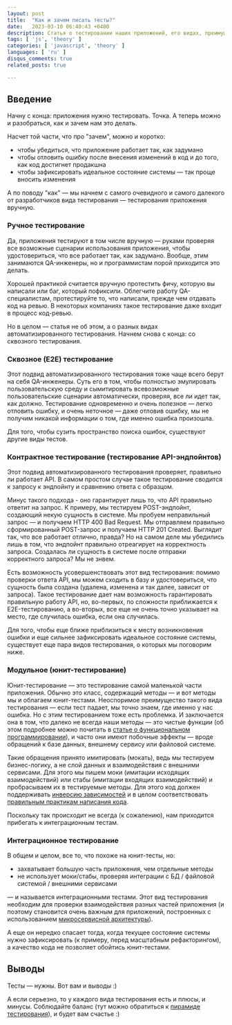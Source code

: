 ```yaml
---
layout: post
title:  "Как и зачем писать тесты?"
date:   2023-03-10 06:40:43 +0400
description: Статья о тестировании наших приложений, его видах, преимуществах и недостатках каждого.
tags: [ 'js', 'theory' ]
categories: [ 'javascript', 'theory' ]
languages: [ 'ru' ]
disqus_comments: true
related_posts: true

---
```


## Введение

Начну с конца: приложения нужно тестировать. Точка.
А теперь можно и разобраться, как и зачем нам это делать.

Насчет той части, что про "зачем", можно и коротко:

 - чтобы убедиться, что приложение работает так, как задумано
 - чтобы отловить ошибку после внесения изменений в код и до того, как код достигнет продакшна
 - чтобы зафиксировать идеальное состояние системы — так проще вносить изменения

А по поводу "как" — мы начнем с самого очевидного и самого далекого от разработчиков вида тестирования — тестирования приложения вручную.

### Ручное тестирование

Да, приложения тестируют в том числе вручную — руками проверяя все возможные сценарии использования приложения, чтобы удостовериться, что все работает так, как задумано.
Вообще, этим занимаются QA-инженеры, но и программистам порой приходится это делать.

Хорошей практикой считается вручную протестить фичу, которую вы написали или баг, который пофиксили.
Облегчите работу QA-специалистам, протестируйте то, что написали, прежде чем отдавать код на ревью.
В некоторых компаниях такое тестирование даже входит в процесс код-ревью.

Но в целом — статья не об этом, а о разных видах автоматизированного тестирования. Начнем снова с конца: со сквозного тестирования.

### Сквозное (E2E) тестирование

Этот подвид автоматизированного тестирования тоже чаще всего берут на себя QA-инженеры.
Суть его в том, чтобы полностью эмулировать пользовательскую среду и сымитировать всевозможные пользовательские сценарии автоматически, проверяя, все ли идет так, как должно.
Тестирование одновременно и очень полезное — легко отловить ошибку, и очень неточное — даже отловив ошибку, мы не получим никакой информации о том, где именно ошибка произошла.

Для того, чтобы сузить пространство поиска ошибок, существуют другие виды тестов.

### Контрактное тестирование (тестирование API-эндпойнтов)

Этот подвид автоматизированного тестирования проверяет, правильно ли работает API.
В самом простом случае такое тестирование сводится к запросу к эндпойнту и сравнению ответа с образцом.

Минус такого подхода - оно гарантирует лишь то, что API правильно ответит на запрос.
К примеру, мы тестируем POST-эндпойнт, создающий некую сущность в системе. Мы пробуем неправильный запрос — и получаем HTTP 400 Bad Request.
Мы отправляем правильно сформированный POST-запрос и получаем HTTP 201 Created.
Выглядит так, что все работает отлично, правда? Но на самом деле мы убедились лишь в том, что эндпойнт правильно отреагирует на корректность запроса.
Создалась ли сущность в системе после отправки корректного запроса? Мы не знвем.

Есть возможность усовершенствовать этот вид тестирования: помимо проверки ответа API, мы можем сходить в базу и удостовериться, что сущность была создана (удалена, изменена и так далее, зависит от запроса).
Такое тестирование дает нам возможность гарантировать правильную работу API, но, во-первых, по сложности приближается к E2E-тестированию, а во-вторых, все еще не очень точно указывает на место, где случилась ошибка, если она случилась.

Для того, чтобы еще ближе приблизиться к месту возникновения ошибки и еще сильнее зафиксировать идеальное состояние системы, существует еще пара видов тестирования, о которых мы поговорим ниже.

### Модульное (юнит-тестирование)

Юнит-тестирование — это тестирование самой маленькой части приложения. Обычно это класс, содержащий методы — и вот методы мы и облагаем юнит-тестами.
Неоспоримое преимущество такого вида тестирования — если тест падает, мы точно знаем, где именно у нас ошибка. Но с этим тестированием тоже есть проблемка.
И заключается она в том, что далеко не всегда наши методы — это чистые функции (об этом подробнее можно почитать в [статье о функциональном программировании](https://sptm.space/ru/2023/functional-programming/)), и часто они имеют побочные эффекты — вроде обращений к базе данных, внешнему сервису или файловой системе.

Такие обращения принято имитировать (мокать), ведь мы тестируем бизнес-логику, а не слой данных и взаимодействия с внешними сервисами.
Для этого мы пишем моки (имитации исходящих взаимодействий) или стабы (имитации входящих взаимодействий) и пробрасываем их в тестируемые методы. Для этого код должен поддерживать [инверсию зависимостей](https://sptm.space/ru/2023/dependency-injection/) и в целом соответствовать [правильным практикам написания кода](https://sptm.space/ru/2023/solid-grasp-and-stuff/).

Поскольку так происходит не всегда (к сожалению), нам приходится прибегать к интеграционным тестам.

### Интеграционное тестирование

В общем и целом, все то, что похоже на юнит-тесты, но:

 - захватывает большую часть приложения, чем отдельные методы
 - не использует моки/стабы, проверяя интеграции с БД / файловой системой / внешними сервисами

— и называется интеграционными тестами. Этот вид тестирования необходим для проверки взаимодействия разных частей приложения (и поэтому становится очень важным для приложений, построенных с использованием [микросервисной архитектуры](https://sptm.space/ru/2023/microservices-vs-monolith/)).

А еще он нередко спасает тогда, когда текущее состояние системы нужно зафиксировать (к примеру, перед масштабным рефакторингом), а качество кода не позволяет обойтись юнит-тестами.

## Выводы

Тесты — нужны. Вот вам и выводы :)

А если серьезно, то у каждого вида тестирования есть и плюсы, и минусы. Соблюдайте баланс (тут можно обратиться к [пирамиде тестирования](https://tlroadmap.io/roles/technical-lead/product-quality/testing/test-pyramid.html)), и будет вам счастье :)
